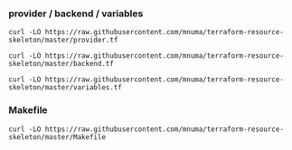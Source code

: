 
### provider / backend / variables

```
curl -LO https://raw.githubusercontent.com/mnuma/terraform-resource-skeleton/master/provider.tf

curl -LO https://raw.githubusercontent.com/mnuma/terraform-resource-skeleton/master/backend.tf

curl -LO https://raw.githubusercontent.com/mnuma/terraform-resource-skeleton/master/variables.tf
```

### Makefile

```
curl -LO https://raw.githubusercontent.com/mnuma/terraform-resource-skeleton/master/Makefile
```

